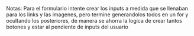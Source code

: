 Notas: Para el formulario intente crear los inputs a medida que se llenaban para los links y las imagenes, pero termine generandolos todos en un for y ocultando los posteriores, de manera se ahorra la logica de crear tantos botones y estar al pendiente de inputs del usuario
